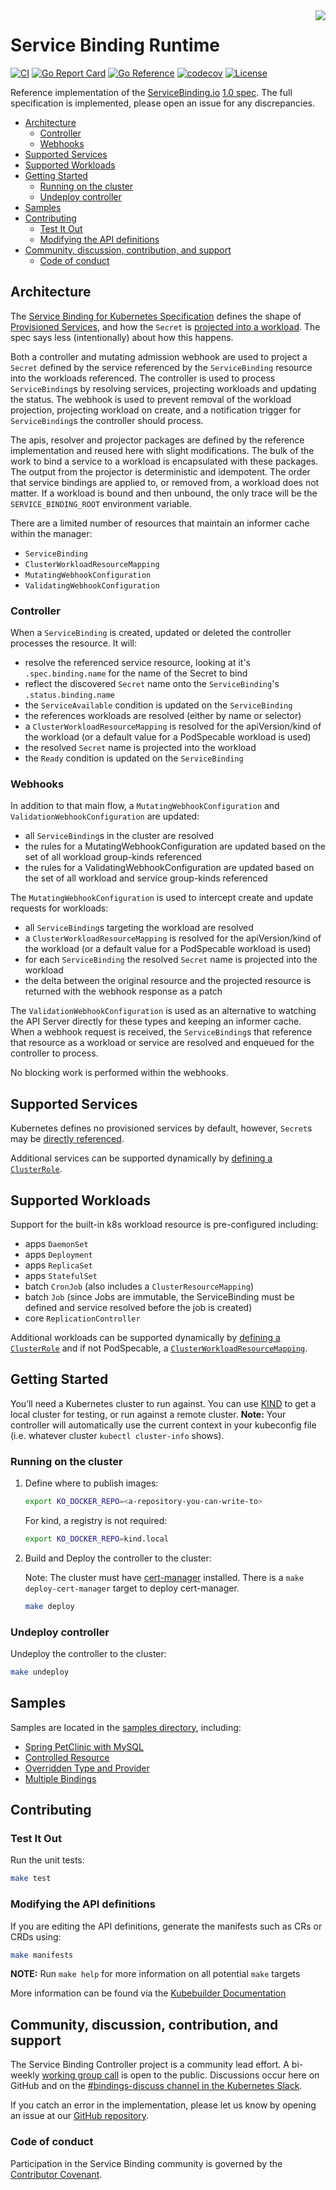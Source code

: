 <img src="https://avatars.githubusercontent.com/u/64096231" align="right" />

# Service Binding Runtime <!-- omit in toc -->

[![CI](https://github.com/servicebinding/runtime/actions/workflows/ci.yaml/badge.svg?branch=main)](https://github.com/servicebinding/runtime/actions/workflows/ci.yaml)
[![Go Report Card](https://goreportcard.com/badge/github.com/servicebinding/runtime)](https://goreportcard.com/report/github.com/servicebinding/runtime)
[![Go Reference](https://pkg.go.dev/badge/github.com/servicebinding/runtime.svg)](https://pkg.go.dev/github.com/servicebinding/runtime)
[![codecov](https://codecov.io/gh/servicebinding/runtime/branch/main/graph/badge.svg?token=D2Hs4MIXBZ)](https://codecov.io/gh/servicebinding/runtime)
[![License](https://img.shields.io/badge/License-Apache%202.0-blue.svg)](https://opensource.org/licenses/Apache-2.0)

Reference implementation of the [ServiceBinding.io](https://servicebinding.io) [1.0 spec](https://servicebinding.io/spec/core/1.0.0/). The full specification is implemented, please open an issue for any discrepancies.

- [Architecture](#architecture)
  - [Controller](#controller)
  - [Webhooks](#webhooks)
- [Supported Services](#supported-services)
- [Supported Workloads](#supported-workloads)
- [Getting Started](#getting-started)
  - [Running on the cluster](#running-on-the-cluster)
  - [Undeploy controller](#undeploy-controller)
- [Samples](#samples)
- [Contributing](#contributing)
  - [Test It Out](#test-it-out)
  - [Modifying the API definitions](#modifying-the-api-definitions)
- [Community, discussion, contribution, and support](#community-discussion-contribution-and-support)
  - [Code of conduct](#code-of-conduct)

## Architecture

The [Service Binding for Kubernetes Specification](https://servicebinding.io/spec/core/1.0.0/) defines the shape of [Provisioned Services](https://servicebinding.io/spec/core/1.0.0/#provisioned-service), and how the `Secret` is [projected into a workload](https://servicebinding.io/spec/core/1.0.0/#workload-projection). The spec says less (intentionally) about how this happens.

Both a controller and mutating admission webhook are used to project a `Secret` defined by the service referenced by the `ServiceBinding` resource into the workloads referenced. The controller is used to process `ServiceBinding`s by resolving services, projecting workloads and updating the status. The webhook is used to prevent removal of the workload projection, projecting workload on create, and a notification trigger for `ServiceBinding`s the controller should process.

The apis, resolver and projector packages are defined by the reference implementation and reused here with slight modifications. The bulk of the work to bind a service to a workload is encapsulated with these packages. The output from the projector is deterministic and idempotent. The order that service bindings are applied to, or removed from, a workload does not matter. If a workload is bound and then unbound, the only trace will be the `SERVICE_BINDING_ROOT` environment variable.

There are a limited number of resources that maintain an informer cache within the manager:
- `ServiceBinding`
- `ClusterWorkloadResourceMapping`
- `MutatingWebhookConfiguration`
- `ValidatingWebhookConfiguration`

### Controller

When a `ServiceBinding` is created, updated or deleted the controller processes the resource. It will:
- resolve the referenced service resource, looking at it's `.spec.binding.name` for the name of the Secret to bind
- reflect the discovered `Secret` name onto the `ServiceBinding`'s `.status.binding.name`
- the `ServiceAvailable` condition is updated on the `ServiceBinding`
- the references workloads are resolved (either by name or selector)
- a `ClusterWorkloadResourceMapping` is resolved for the apiVersion/kind of the workload (or a default value for a PodSpecable workload is used)
- the resolved `Secret` name is projected into the workload
- the `Ready` condition is updated on the `ServiceBinding`

### Webhooks

In addition to that main flow, a `MutatingWebhookConfiguration` and `ValidationWebhookConfiguration` are updated:
- all `ServiceBinding`s in the cluster are resolved
- the rules for a MutatingWebhookConfiguration are updated based on the set of all workload group-kinds referenced
- the rules for a ValidatingWebhookConfiguration are updated based on the set of all workload and service group-kinds referenced

The `MutatingWebhookConfiguration` is used to intercept create and update requests for workloads:
- all `ServiceBinding`s targeting the workload are resolved
- a `ClusterWorkloadResourceMapping` is resolved for the apiVersion/kind of the workload (or a default value for a PodSpecable workload is used)
- for each `ServiceBinding` the resolved `Secret` name is projected into the workload
- the delta between the original resource and the projected resource is returned with the webhook response as a patch

The `ValidationWebhookConfiguration` is used as an alternative to watching the API Server directly for these types and keeping an informer cache. When a webhook request is received, the `ServiceBinding`s that reference that resource as a workload or service are resolved and enqueued for the controller to process.

No blocking work is performed within the webhooks.

## Supported Services

Kubernetes defines no provisioned services by default, however, `Secret`s may be [directly referenced](https://servicebinding.io/spec/core/1.0.0/#direct-secret-reference).

Additional services can be supported dynamically by [defining a `ClusterRole`](https://servicebinding.io/spec/core/1.0.0/#considerations-for-role-based-access-control-rbac).

## Supported Workloads

Support for the built-in k8s workload resource is pre-configured including:
- apps `DaemonSet`
- apps `Deployment`
- apps `ReplicaSet`
- apps `StatefulSet`
- batch `CronJob` (also includes a `ClusterResourceMapping`)
- batch `Job` (since Jobs are immutable, the ServiceBinding must be defined and service resolved before the job is created)
- core `ReplicationController`

Additional workloads can be supported dynamically by [defining a `ClusterRole`](https://servicebinding.io/spec/core/1.0.0/#considerations-for-role-based-access-control-rbac-1) and if not PodSpecable, a [`ClusterWorkloadResourceMapping`](https://servicebinding.io/spec/core/1.0.0/#workload-resource-mapping).


## Getting Started
You’ll need a Kubernetes cluster to run against. You can use [KIND](https://sigs.k8s.io/kind) to get a local cluster for testing, or run against a remote cluster.
**Note:** Your controller will automatically use the current context in your kubeconfig file (i.e. whatever cluster `kubectl cluster-info` shows).

### Running on the cluster
1. Define where to publish images:

   ```sh
   export KO_DOCKER_REPO=<a-repository-you-can-write-to>
   ```

   For kind, a registry is not required:

   ```sh
   export KO_DOCKER_REPO=kind.local
   ```
	
1. Build and Deploy the controller to the cluster:

   Note: The cluster must have [cert-manager](https://cert-manager.io) installed.  There is a `make deploy-cert-manager` target to deploy cert-manager.

   ```sh
   make deploy
   ```

### Undeploy controller
Undeploy the controller to the cluster:

```sh
make undeploy
```

## Samples

Samples are located in the [samples directory](./samples), including:

- [Spring PetClinic with MySQL](./samples/spring-petclinic)
- [Controlled Resource](./samples/controlled-resource)
- [Overridden Type and Provider](./samples/overridden-type-provider)
- [Multiple Bindings](./samples/multi-binding)

## Contributing

### Test It Out

Run the unit tests:

```sh
make test
```

### Modifying the API definitions
If you are editing the API definitions, generate the manifests such as CRs or CRDs using:

```sh
make manifests
```

**NOTE:** Run `make help` for more information on all potential `make` targets

More information can be found via the [Kubebuilder Documentation](https://book.kubebuilder.io/introduction.html)

## Community, discussion, contribution, and support

The Service Binding Controller project is a community lead effort.
A bi-weekly [working group call][working-group] is open to the public.
Discussions occur here on GitHub and on the [#bindings-discuss channel in the Kubernetes Slack][slack].

If you catch an error in the implementation, please let us know by opening an issue at our
[GitHub repository][repo].

### Code of conduct

Participation in the Service Binding community is governed by the [Contributor Covenant][code-of-conduct].

[working-group]: https://docs.google.com/document/d/1rR0qLpsjU38nRXxeich7F5QUy73RHJ90hnZiFIQ-JJ8/edit#heading=h.ar8ibc31ux6f
[slack]: https://kubernetes.slack.com/archives/C012F2GPMTQ
[repo]: https://github.com/servicebinding/runtime
[code-of-conduct]: ./CODE_OF_CONDUCT.md
